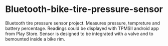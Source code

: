 # Bluetooth-bike-tire-pressure-sensor
Bluetooth tire pressure sensor project. Measures pressure, tempreture and battery percentage.  Readings could be displayed with TPMSII android app from Play Store. Sensor is designed to be integrated with a valve and to bemounted inside a bike rim. 
